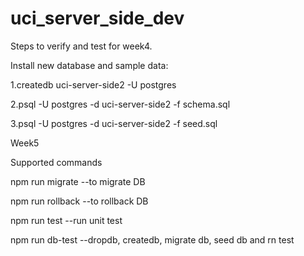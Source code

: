 # uci_server_side_dev
Steps to verify and test for week4.

Install new database and sample data:

1.createdb uci-server-side2 -U postgres

2.psql -U postgres -d uci-server-side2 -f schema.sql

3.psql -U postgres -d uci-server-side2 -f seed.sql


Week5

Supported commands

npm run migrate --to migrate DB

npm run rollback --to rollback DB

npm run test --run unit test

npm run db-test --dropdb, createdb, migrate db, seed db and rn test